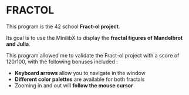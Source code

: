 # FRACTOL

This program is the 42 school **Fract-ol project**.

Its goal is to use the MinilibX to display the **fractal figures of Mandelbrot and Julia**.

This program allowed me to validate the Fract-ol project with a score of 120/100, with the following bonuses included :

- **Keyboard arrows** allow you to navigate in the window
- **Different color palettes** are available for both fractals
- Zooming in and out will **follow the mouse cursor**
